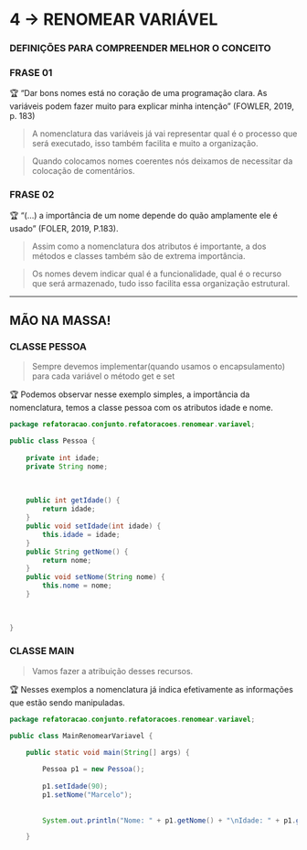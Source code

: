 # 4 → RENOMEAR VARIÁVEL

### DEFINIÇÕES PARA COMPREENDER MELHOR O CONCEITO

### FRASE 01

🏆 “Dar bons nomes está no coração de uma programação clara. As variáveis podem fazer muito para explicar minha intenção” (FOWLER, 2019, p. 183)

> A nomenclatura das variáveis já vai representar qual é o processo que será executado, isso também facilita e muito a organização.
> 

> Quando colocamos nomes coerentes nós deixamos de necessitar da colocação de comentários.
> 

### FRASE 02

🏆 “(…) a importância de um nome depende do quão amplamente ele é usado” (FOLER, 2019, P.183).

> Assim como a nomenclatura dos atributos é importante, a dos métodos e classes também são de extrema importância.
> 

> Os nomes devem indicar qual é a funcionalidade, qual é o recurso que será armazenado, tudo isso facilita essa organização estrutural.
> 

---

## MÃO NA MASSA!

### CLASSE PESSOA

> Sempre devemos implementar(quando usamos o encapsulamento) para cada variável o método get e set
> 

🏆 Podemos observar nesse exemplo simples, a importância da nomenclatura, temos a classe pessoa com os atributos idade e nome.


```java
package refatoracao.conjunto.refatoracoes.renomear.variavel;

public class Pessoa {
	
	private int idade;
	private String nome;
	
	
	
	public int getIdade() {
		return idade;
	}
	public void setIdade(int idade) {
		this.idade = idade;
	}
	public String getNome() {
		return nome;
	}
	public void setNome(String nome) {
		this.nome = nome;
	}
	
	

}
```

### CLASSE MAIN

> Vamos fazer a atribuição desses recursos.
> 

🏆 Nesses exemplos a nomenclatura já indica efetivamente as informações que estão sendo manipuladas.


```java
package refatoracao.conjunto.refatoracoes.renomear.variavel;

public class MainRenomearVariavel {

	public static void main(String[] args) {
		
		Pessoa p1 = new Pessoa();
		
		p1.setIdade(90);
		p1.setNome("Marcelo");
		
		
		System.out.println("Nome: " + p1.getNome() + "\nIdade: " + p1.getIdade());

	}
```